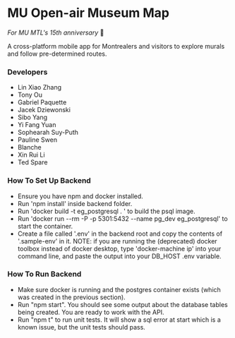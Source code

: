 # MU Open-air Museum Map
_For MU MTL's 15th anniversary_ 🎉

A cross-platform mobile app for Montrealers and visitors to explore murals and follow pre-determined routes.

### Developers
- Lin Xiao Zhang
- Tony Ou
- Gabriel Paquette
- Jacek Dziewonski
- Sibo Yang
- Yi Fang Yuan
- Sophearah Suy-Puth
- Pauline Swen
- Blanche
- Xin Rui Li
- Ted Spare

### How To Set Up Backend
- Ensure you have npm and docker installed.
- Run 'npm install' inside backend folder.
- Run 'docker build -t eg_postgresql . ' to build the psql image.
- Run 'docker run --rm -P -p 5301:5432 --name pg_dev eg_postgresql' to start the container.
- Create a file called '.env' in the backend root and copy the contents of '.sample-env' in it. NOTE: if you are running the (deprecated) docker
toolbox instead of docker desktop, type 'docker-machine ip' into your command line, and paste the output into your DB_HOST .env variable.

### How To Run Backend
- Make sure docker is running and the postgres container exists (which was created in the previous section).
- Run "npm start". You should see some output about the database tables being created. You are ready to work with the API.
- Run "npm t" to run unit tests. It will show a sql error at start which is a known issue, but the unit tests should pass.
